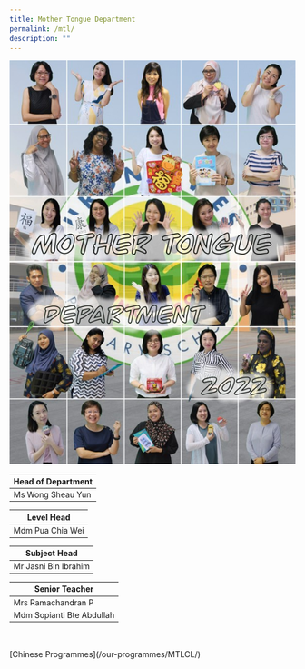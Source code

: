 ```yaml
---
title: Mother Tongue Department
permalink: /mtl/
description: ""
---
```

![MTL](/images/MTL2022.jpg)

| Head of Department |
| --- |
| Ms Wong Sheau Yun |<br>

 
| Level Head |
| --- |
| Mdm Pua Chia Wei |<br>

  

| Subject Head |
| --- |
| Mr Jasni Bin Ibrahim |<br>


| Senior Teacher |
| --- |
| Mrs Ramachandran P |
| Mdm Sopianti Bte Abdullah  |
 
 <br>

<br>
[Chinese Programmes](/our-programmes/MTLCL/)